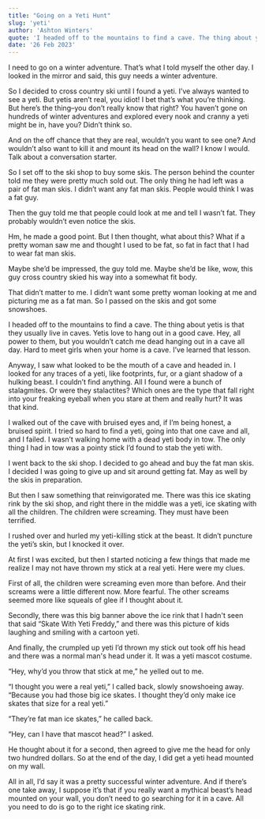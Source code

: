 ```yaml
---
title: "Going on a Yeti Hunt"
slug: 'yeti'
author: 'Ashton Winters'
quote: 'I headed off to the mountains to find a cave. The thing about yetis is that they usually live in caves. Yetis love to hang out in a good cave. Hey all power to them, but you wouldn’t catch me dead hanging out in a cave all day. Hard to meet girls when your home is a cave. I’ve learned that lesson.'
date: '26 Feb 2023'
---
```


I need to go on a winter adventure. That’s what I told myself the other day. I looked in the mirror and said, this guy needs a winter adventure.

So I decided to cross country ski until I found a yeti. I’ve always wanted to see a yeti. But yetis aren’t real, you idiot! I bet that’s what you’re thinking. But here’s the thing–you don’t really know that right? You haven’t gone on hundreds of winter adventures and explored every nook and cranny a yeti might be in, have you? Didn’t think so.

And on the off chance that they are real, wouldn’t you want to see one? And wouldn’t also want to kill it and mount its head on the wall? I know I would. Talk about a conversation starter.

So I set off to the ski shop to buy some skis. The person behind the counter told me they were pretty much sold out. The only thing he had left was a pair of fat man skis. I didn’t want any fat man skis. People would think I was a fat guy.

Then the guy told me that people could look at me and tell I wasn’t fat. They probably wouldn’t even notice the skis.

Hm, he made a good point. But I then thought, what about this? What if a pretty woman saw me and thought I used to be fat, so fat in fact that I had to wear fat man skis.

Maybe she’d be impressed, the guy told me. Maybe she’d be like, wow, this guy cross country skied his way into a somewhat fit body.

That didn’t matter to me. I didn’t want some pretty woman looking at me and picturing me as a fat man. So I passed on the skis and got some snowshoes.

I headed off to the mountains to find a cave. The thing about yetis is that they usually live in caves. Yetis love to hang out in a good cave. Hey, all power to them, but you wouldn’t catch me dead hanging out in a cave all day. Hard to meet girls when your home is a cave. I’ve learned that lesson.

Anyway, I saw what looked to be the mouth of a cave and headed in. I looked for any traces of a yeti, like footprints, fur, or a giant shadow of a hulking beast. I couldn’t find anything. All I found were a bunch of stalagmites. Or were they stalactites? Which ones are the type that fall right into your freaking eyeball when you stare at them and really hurt? It was that kind.

I walked out of the cave with bruised eyes and, if I’m being honest, a bruised spirit. I tried so hard to find a yeti, going into that one cave and all, and I failed. I wasn’t walking home with a dead yeti body in tow. The only thing I had in tow was a pointy stick I’d found to stab the yeti with.

I went back to the ski shop. I decided to go ahead and buy the fat man skis. I decided I was going to give up and sit around getting fat. May as well by the skis in preparation.

But then I saw something that reinvigorated me. There was this ice skating rink by the ski shop, and right there in the middle was a yeti, ice skating with all the children. The children were screaming. They must have been terrified.

I rushed over and hurled my yeti-killing stick at the beast. It didn’t puncture the yeti’s skin, but I knocked it over.

At first I was excited, but then I started noticing a few things that made me realize I may not have thrown my stick at a real yeti. Here were my clues.

First of all, the children were screaming even more than before. And their screams were a little different now. More fearful. The other screams seemed more like squeals of glee if I thought about it.
 
Secondly, there was this big banner above the ice rink that I hadn't seen that said “Skate With Yeti Freddy,” and there was this picture of kids laughing and smiling with a cartoon yeti.

And finally, the crumpled up yeti I’d thrown my stick out took off his head and there was a normal man's head under it. It was a yeti mascot costume.

“Hey, why’d you throw that stick at me,” he yelled out to me.

“I thought you were a real yeti,” I called back, slowly snowshoeing away. “Because you had those big ice skates. I thought they’d only make ice skates that size for a real yeti.”

“They’re fat man ice skates,” he called back.

“Hey, can I have that mascot head?” I asked.

He thought about it for a second, then agreed to give me the head for only two hundred dollars. So at the end of the day, I did get a yeti head mounted on my wall.

All in all, I’d say it was a pretty successful winter adventure. And if there’s one take away, I suppose it’s that if you really want a mythical beast’s head mounted on your wall, you don’t need to go searching for it in a cave. All you need to do is go to the right ice skating rink.